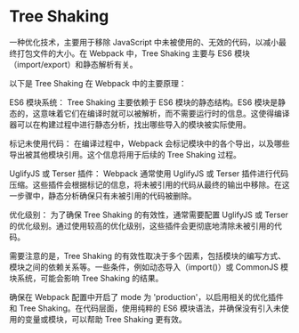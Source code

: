 
# Tree Shaking 
一种优化技术，主要用于移除 JavaScript 中未被使用的、无效的代码，以减小最终打包文件的大小。在 Webpack 中，Tree Shaking 主要与 ES6 模块（import/export）和静态解析有关。

以下是 Tree Shaking 在 Webpack 中的主要原理：

ES6 模块系统： Tree Shaking 主要依赖于 ES6 模块的静态结构。ES6 模块是静态的，这意味着它们在编译时就可以被解析，而不需要运行时的信息。这使得编译器可以在构建过程中进行静态分析，找出哪些导入的模块被实际使用。

标记未使用代码： 在编译过程中，Webpack 会标记模块中的各个导出，以及哪些导出被其他模块引用。这个信息将用于后续的 Tree Shaking 过程。

UglifyJS 或 Terser 插件： Webpack 通常使用 UglifyJS 或 Terser 插件进行代码压缩。这些插件会根据标记的信息，将未被引用的代码从最终的输出中移除。在这一步骤中，静态分析确保只有未被引用的代码被删除。

优化级别： 为了确保 Tree Shaking 的有效性，通常需要配置 UglifyJS 或 Terser 的优化级别。通过使用较高的优化级别，这些插件会更彻底地清除未被引用的代码。

需要注意的是，Tree Shaking 的有效性取决于多个因素，包括模块的编写方式、模块之间的依赖关系等。一些条件，例如动态导入（import()）或 CommonJS 模块系统，可能会影响 Tree Shaking 的结果。

确保在 Webpack 配置中开启了 mode 为 'production'，以启用相关的优化插件和 Tree Shaking。在代码层面，使用纯粹的 ES6 模块语法，并确保没有引入未使用的变量或模块，可以帮助 Tree Shaking 更有效。